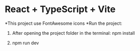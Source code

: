 # React + TypeScript + Vite

*This project use FontAwesome icons
*Run the project:
1. After opening the project folder in the terminal:
npm install

2. npm run dev
